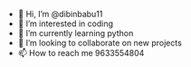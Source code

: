 - 👋 Hi, I’m @dibinbabu11
- 👀 I’m interested in coding
- 🌱 I’m currently learning python
- 💞️ I’m looking to collaborate on new projects
- 📫 How to reach me 9633554804

<!---
dibinbabu11/dibinbabu11 is a ✨ special ✨ repository because its `README.md` (this file) appears on your GitHub profile.
You can click the Preview link to take a look at your changes.
--->
